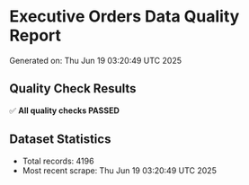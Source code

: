 # Executive Orders Data Quality Report
Generated on: Thu Jun 19 03:20:49 UTC 2025

## Quality Check Results
✅ **All quality checks PASSED**

## Dataset Statistics
- Total records: 4196
- Most recent scrape: Thu Jun 19 03:20:49 UTC 2025
